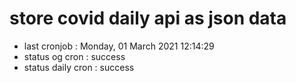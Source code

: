 # store covid daily api as json data

- last cronjob : Monday, 01 March 2021 12:14:29
- status og cron : success
- status daily cron : success
      
      